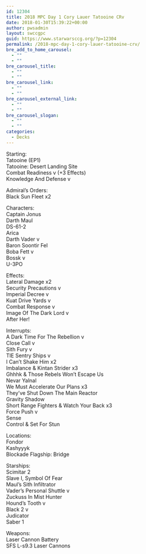 ```yaml
---
id: 12304
title: 2018 MPC Day 1 Cory Lauer Tatooine CRv
date: 2018-01-30T15:39:22+00:00
author: pwsadmin
layout: swccgpc
guid: https://www.starwarsccg.org/?p=12304
permalink: /2018-mpc-day-1-cory-lauer-tatooine-crv/
bre_add_to_home_carousel:
  - ""
  - ""
bre_carousel_title:
  - ""
  - ""
bre_carousel_link:
  - ""
  - ""
bre_carousel_external_link:
  - ""
  - ""
bre_carousel_slogan:
  - ""
  - ""
categories:
  - Decks
---
```

Starting:  
Tatooine (EP1)  
Tatooine: Desert Landing Site  
Combat Readiness v (+3 Effects)  
Knowledge And Defense v

Admiral’s Orders:  
Black Sun Fleet x2

Characters:  
Captain Jonus  
Darth Maul  
DS-61-2  
Arica  
Darth Vader v  
Baron Soontir Fel  
Boba Fett v  
Bossk v  
U-3PO

Effects:  
Lateral Damage x2  
Security Precautions v  
Imperial Decree v  
Kuat Drive Yards v  
Combat Response v  
Image Of The Dark Lord v  
After Her!

Interrupts:  
A Dark Time For The Rebellion v  
Close Call v  
Sith Fury v  
TIE Sentry Ships v  
I Can’t Shake Him x2  
Imbalance & Kintan Strider x3  
Ghhhk & Those Rebels Won’t Escape Us  
Nevar Yalnal  
We Must Accelerate Our Plans x3  
They’ve Shut Down The Main Reactor  
Gravity Shadow  
Short Range Fighters & Watch Your Back x3  
Force Push v  
Sense  
Control & Set For Stun

Locations:  
Fondor  
Kashyyyk  
Blockade Flagship: Bridge

Starships:  
Scimitar 2  
Slave I, Symbol Of Fear  
Maul’s Sith Infiltrator  
Vader’s Personal Shuttle v  
Zuckuss In Mist Hunter  
Hound’s Tooth v  
Black 2 v  
Judicator  
Saber 1

Weapons:  
Laser Cannon Battery  
SFS L-s9.3 Laser Cannons